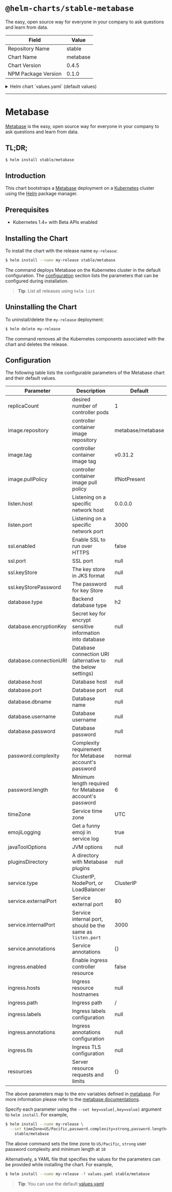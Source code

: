 # `@helm-charts/stable-metabase`

The easy, open source way for everyone in your company to ask questions and learn from data.

| Field               | Value    |
| ------------------- | -------- |
| Repository Name     | stable   |
| Chart Name          | metabase |
| Chart Version       | 0.4.5    |
| NPM Package Version | 0.1.0    |

<details>

<summary>Helm chart `values.yaml` (default values)</summary>

```yaml
# Currently Metabase is not horizontly scalable. See
# https://github.com/metabase/metabase/issues/1446 and
# https://github.com/metabase/metabase/issues/2754
# NOTE: Should remain 1
replicaCount: 1
image:
  repository: metabase/metabase
  tag: v0.31.2
  pullPolicy: IfNotPresent

# Config Jetty web server
listen:
  host: '0.0.0.0'
  port: 3000
ssl:
  # If you have an ssl certificate and would prefer to have Metabase run over HTTPS
  enabled: false
  # port: 8443
  # keyStore: |-
  #   << JKS KEY STORE >>
  # keyStorePassword: storepass

# Backend database
database:
  # Database type (h2 / mysql / postgres), default: h2
  type: h2
  # encryptionKey: << YOUR ENCRYPTION KEY >>
  ## Only need when you use mysql / postgres
  # host:
  # port:
  # dbname:
  # username:
  # password:
  ## Alternatively, use a connection URI for full configurability. Example for SSL enabled Postgres.
  # connectionURI: postgres://user:password@host:port/database?ssl=true&sslmode=require&sslfactory=org.postgresql.ssl.NonValidatingFactory"

password:
  # Changing Metabase password complexity:
  # weak: no character constraints
  # normal: at least 1 digit (default)
  # strong: minimum 8 characters w/ 2 lowercase, 2 uppercase, 1 digit, and 1 special character
  complexity: normal
  length: 6

timeZone: UTC
emojiLogging: true
# javaToolOptions:
# pluginsDirectory:

service:
  name: metabase
  type: ClusterIP
  externalPort: 80
  internalPort: 3000
  annotations:
    # Used to add custom annotations to the Service.
    # service.beta.kubernetes.io/aws-load-balancer-internal: "0.0.0.0/0"
ingress:
  enabled: false
  # Used to create Ingress record (should used with service.type: ClusterIP).
  hosts:
    # - metabase.domain.com
  # The ingress path. Useful to host metabase on a subpath, such as `/metabase`.
  path: /
  labels:
    # Used to add custom labels to the Ingress
    # Useful if for example you have multiple Ingress controllers and want your Ingress controllers to bind to specific Ingresses
    # traffic: internal
  annotations:
    # kubernetes.io/ingress.class: nginx
    # kubernetes.io/tls-acme: "true"
  tls:
    # Secrets must be manually created in the namespace.
    # - secretName: metabase-tls
    #   hosts:
    #     - metabase.domain.com
resources:
  {}
  # We usually recommend not to specify default resources and to leave this as a conscious
  # choice for the user. This also increases chances charts run on environments with little
  # resources, such as Minikube. If you do want to specify resources, uncomment the following
  # lines, adjust them as necessary, and remove the curly braces after 'resources:'.
  # limits:
  #  cpu: 100m
  #  memory: 128Mi
  # requests:
  #  cpu: 100m
  #  memory: 128Mi
```

</details>

---

# Metabase

[Metabase](http://metabase.com) is the easy, open source way for everyone in your company to ask questions and learn from data.

## TL;DR;

```bash
$ helm install stable/metabase
```

## Introduction

This chart bootstraps a [Metabase](https://github.com/metabase/metabase) deployment on a [Kubernetes](http://kubernetes.io) cluster using the [Helm](https://helm.sh) package manager.

## Prerequisites

- Kubernetes 1.4+ with Beta APIs enabled

## Installing the Chart

To install the chart with the release name `my-release`:

```bash
$ helm install --name my-release stable/metabase
```

The command deploys Metabase on the Kubernetes cluster in the default configuration. The [configuration](#configuration) section lists the parameters that can be configured during installation.

> **Tip**: List all releases using `helm list`

## Uninstalling the Chart

To uninstall/delete the `my-release` deployment:

```bash
$ helm delete my-release
```

The command removes all the Kubernetes components associated with the chart and deletes the release.

## Configuration

The following table lists the configurable parameters of the Metabase chart and their default values.

| Parameter              | Description                                                 | Default           |
| ---------------------- | ----------------------------------------------------------- | ----------------- |
| replicaCount           | desired number of controller pods                           | 1                 |
| image.repository       | controller container image repository                       | metabase/metabase |
| image.tag              | controller container image tag                              | v0.31.2           |
| image.pullPolicy       | controller container image pull policy                      | IfNotPresent      |
| listen.host            | Listening on a specific network host                        | 0.0.0.0           |
| listen.port            | Listening on a specific network port                        | 3000              |
| ssl.enabled            | Enable SSL to run over HTTPS                                | false             |
| ssl.port               | SSL port                                                    | null              |
| ssl.keyStore           | The key store in JKS format                                 | null              |
| ssl.keyStorePassword   | The password for key Store                                  | null              |
| database.type          | Backend database type                                       | h2                |
| database.encryptionKey | Secret key for encrypt sensitive information into database  | null              |
| database.connectionURI | Database connection URI (alternative to the below settings) | null              |
| database.host          | Database host                                               | null              |
| database.port          | Database port                                               | null              |
| database.dbname        | Database name                                               | null              |
| database.username      | Database username                                           | null              |
| database.password      | Database password                                           | null              |
| password.complexity    | Complexity requirement for Metabase account's password      | normal            |
| password.length        | Minimum length required for Metabase account's password     | 6                 |
| timeZone               | Service time zone                                           | UTC               |
| emojiLogging           | Get a funny emoji in service log                            | true              |
| javaToolOptions        | JVM options                                                 | null              |
| pluginsDirectory       | A directory with Metabase plugins                           | null              |
| service.type           | ClusterIP, NodePort, or LoadBalancer                        | ClusterIP         |
| service.externalPort   | Service external port                                       | 80                |
| service.internalPort   | Service internal port, should be the same as `listen.port`  | 3000              |
| service.annotations    | Service annotations                                         | {}                |
| ingress.enabled        | Enable ingress controller resource                          | false             |
| ingress.hosts          | Ingress resource hostnames                                  | null              |
| ingress.path           | Ingress path                                                | /                 |
| ingress.labels         | Ingress labels configuration                                | null              |
| ingress.annotations    | Ingress annotations configuration                           | null              |
| ingress.tls            | Ingress TLS configuration                                   | null              |
| resources              | Server resource requests and limits                         | {}                |

The above parameters map to the env variables defined in [metabase](http://github.com/metabase/metabase). For more information please refer to the [metabase documentations](http://www.metabase.com/docs/v0.24.2/).

Specify each parameter using the `--set key=value[,key=value]` argument to `helm install`. For example,

```bash
$ helm install --name my-release \
  --set timeZone=US/Pacific,password.complexity=strong,password.length=10 \
    stable/metabase
```

The above command sets the time zone to `US/Pacific`, `strong` user password complexity and minimum length at `10`

Alternatively, a YAML file that specifies the values for the parameters can be provided while installing the chart. For example,

```bash
$ helm install --name my-release -f values.yaml stable/metabase
```

> **Tip**: You can use the default [values.yaml](values.yaml)
